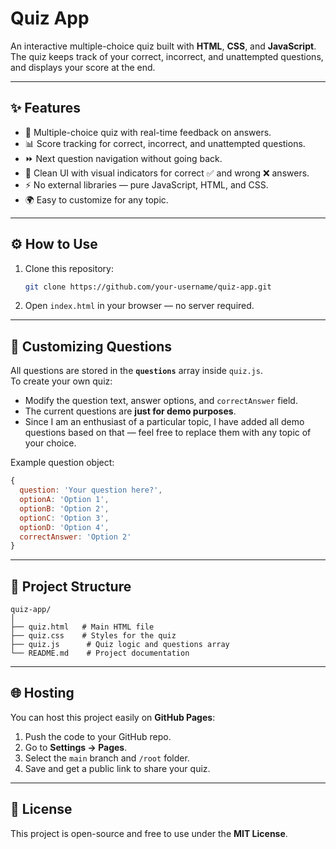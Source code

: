 # Quiz App

An interactive multiple-choice quiz built with **HTML**, **CSS**, and **JavaScript**.  
The quiz keeps track of your correct, incorrect, and unattempted questions, and displays your score at the end.

---

## ✨ Features

- 🎯 Multiple-choice quiz with real-time feedback on answers.
- 📊 Score tracking for correct, incorrect, and unattempted questions.
- ⏩ Next question navigation without going back.
- 🎨 Clean UI with visual indicators for correct ✅ and wrong ❌ answers.
- ⚡ No external libraries — pure JavaScript, HTML, and CSS.
- 🌍 Easy to customize for any topic.

---

## ⚙ How to Use

1. Clone this repository:
   ```bash
   git clone https://github.com/your-username/quiz-app.git
   ```
2. Open `index.html` in your browser — no server required.

---

## 📝 Customizing Questions

All questions are stored in the **`questions`** array inside `quiz.js`.  
To create your own quiz:
- Modify the question text, answer options, and `correctAnswer` field.
- The current questions are **just for demo purposes**.
- Since I am an enthusiast of a particular topic, I have added all demo questions based on that — feel free to replace them with any topic of your choice.

Example question object:
```javascript
{
  question: 'Your question here?',
  optionA: 'Option 1',
  optionB: 'Option 2',
  optionC: 'Option 3',
  optionD: 'Option 4',
  correctAnswer: 'Option 2'
}
```

---

## 📂 Project Structure
```
quiz-app/
│
├── quiz.html   # Main HTML file
├── quiz.css    # Styles for the quiz
├── quiz.js      # Quiz logic and questions array
└── README.md    # Project documentation
```

---

## 🌐 Hosting
You can host this project easily on **GitHub Pages**:
1. Push the code to your GitHub repo.
2. Go to **Settings → Pages**.
3. Select the `main` branch and `/root` folder.
4. Save and get a public link to share your quiz.

---

## 📜 License
This project is open-source and free to use under the **MIT License**.
